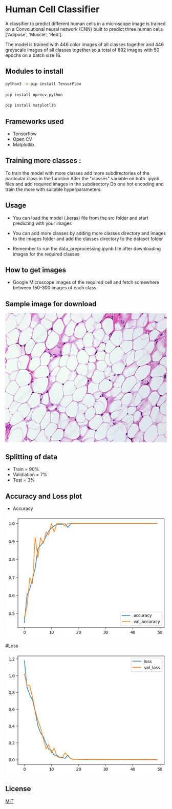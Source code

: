 # Human Cell Classifier

A classifier to predict different human cells in a microscope image is trained on a Convolutional neural network (CNN) built to predict three human cells ['Adipose', 'Muscle', 'Red'].

The model is trained with 446 color images of all classes together and 446 greyscale images of all classes together so a total of 892 images with 50 epochs on a batch size 16.

## Modules to install

```bash
python3 -m pip install TensorFlow

pip install opencv-python

pip install matplotlib
```

## Frameworks used

* Tensorflow
* Open CV
* Matplotlib

## Training more classes :

To train the model with more classes add more subdirectories of the particular class in the function Alter the "classes" variable on both .ipynb files and add required images in the subdirectory Do one hot encoding and train the more with suitable hyperparameters.

## Usage

* You can load the model (.keras) file from the src folder and start predicting with your images

* You can add more classes by adding more classes directory and images to the images folder and add the classes directory to the dataset folder 

* Remember to run the data_preprocessing.ipynb file after downloading images for the required classes

## How to get images

* Google Microscope images of the required cell and fetch somewhere between 150-300 images of each class

## Sample image for download

![Sample microscope image](https://github.com/enockjamin01/human-cell-classfication/blob/main/sample/sample-adipose.jpg)

## Splitting of data

* Train = 90%
* Validiation = 7%
* Test = 3%

## Accuracy and Loss plot

* Accuracy

![Accuracy](https://github.com/enockjamin01/human-cell-classfication/blob/main/plots/accuracy.png)

#Loss

![Loss](https://github.com/enockjamin01/human-cell-classfication/blob/main/plots/loss-plot.png)

## License

[MIT](https://choosealicense.com/licenses/mit/)
